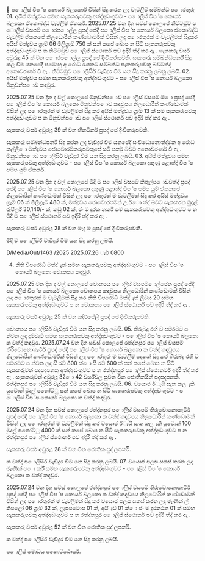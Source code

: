  ප ොලිස් විප ්ෂ කොර්ය බලකොර් විසින් සිදු කරන ලද වැටලීම් සම්බන්ධ ප ොරතුරු 01. අයිස් මත්ද්‍රවය සමඟ සැකකරුපවකු අත්ද්‍අඩංගුවට - ප ොලිස් විප ්ෂ කොර්ය බලකො ඒකොබද්ධ වැටලීම් ඒකකර්. 2025.07.25 වන දින සවස් කොලපේ නිට්ටඹුව ප ොලිස් වසපම් ප ොරප ොල්ල ප්‍රපද් පේදී ප ොලිස් විප ්ෂ කොර්ය බලකො ඒකොබද්ධ වැටලීම් ඒකකපේ නිලධොරීන් කණ්ඩොර්මක් විසින් ලද ප ොරතුරක් ම වැටලීමක් සිදුකර අයිස් මත්ද්‍රවය ග්‍රෑම් 06 මිලිග්‍රෑම් 750 ක් සන් කපේ බොප න සිටි සැකකරුපවකු අත්ද්‍අඩංගුවට ප න නිට්ටඹුව ප ොලිස් ස්ථොනර් පව ඉදිරි ත්ද්‍ කර ඇ . සැකකරු වර්ස අවුරුදු 45 ක් වන ප ොරප ොල්ල ප්‍රපද් පේ දිංචිකරුපවකි. සැකකරු සම්බන්ධපර්න් සිදු කල විම යනපේදී පමොහු අ රොධ රැසකට සම්බන්ධ සැකකරුපවකු බවටත්ද්‍ අනොවරණර් වී ඇ . නිට්ටඹුව ප ොලිසිර් වැඩිදුර විම යන සිදු කරනු ලබනු ලබයි. 02. අයිස් මත්ද්‍රවය සමඟ සැකකරුපවකු අත්ද්‍අඩංගුවට - ප ොලිස් විප ්ෂ කොර්ය බලකො මිනුවන්ප ොඩ කඳවුර.

2025.07.25 වන දින ද වල් කොලපේ මිනුවන්ප ොඩ ප ොලිස් වසපම් ඕ ො ප්‍රපද් පේදී ප ොලිස් විප ්ෂ කොර්ය බලකො මිනුවන්ප ොඩ කඳවුපය නිලධොරීන් කණ්ඩොමක් විසින් ලද ප ොරතුරක් ම වැටලීමක් සිදු කර අයිස් මත්ද්‍රවය ග්‍රෑම් 13 ක් සම සැකකරුපවකු අත්ද්‍අඩංගුවට ප න මිනුවන්ප ොඩ ප ොලිස් ස්ථොනර් පව ඉදිරි ත්ද්‍ කර ඇ .

සැකකරු වර්ස අවුරුදු 39 ක් වන හීනටිර්න ප්‍රපද් පේ දිංචිකරුපවකි.

සැකකරු සම්බන්ධපර්න් සිදු කරන ලද වැඩිදුර විම යනපේදී සංවිධොනොත්ද්‍මක අ රොධ කල්ලි ො මත්ද්‍රවය ජොවොරම්කරුපවකුපේ සමී පර්කු බවට අනොවරණර් වී ඇ . මිනුවන්ප ොඩ ප ොලිසිර් වැඩිදුර විම යන සිදු කරනු ලබයි. 03. අයිස් මත්ද්‍රවය සමඟ සැකකරුපවකු අත්ද්‍අඩංගුවට - ප ොලිස් විප ්ෂ කොර්ය බලකො දකුණු ළොත්ද්‍ විප ්ෂ පමප යුම් ඒකකර්.

2025.07.25 වන දින ද වල් කොලපේ මිදි ම ප ොලිස් වසපම් කිතුල්ප ොඩවත්ද්‍ ප්‍රපද් පේදී ප ොලිස් විප ්ෂ කොර්ය බලකො දකුණු ළොත්ද්‍ විප ්ෂ පමප යුම් ඒකකපේ නිලධොරීන් කණ්ඩොමක් විසින් ලද ප ොරතුරක් ම වැටලීමක් සිදු කර අයිස් මත්ද්‍රවය ග්‍රෑම් 06 ක් මිලිග්‍රෑම් 480 ක්, මත්ද්‍රවය ජොවොරපමන් උ ර්ො ත්ද්‍ බවට සැකකරන මුදල් රුපිර්ල් 30,140/- ක්, කඩු 02 ක්, ජං ම දුරක නර්ක් සම සැකකරුපවකු අත්ද්‍අඩංගුවට ප න මිදි ම ප ොලිස් ස්ථොනර් පව ඉදිරි ත්ද්‍ කර ඇ .

සැකකරු වර්ස අවුරුදු 28 ක් වන මැද ම ප්‍රපද් පේ දිංචිකරුපවකි.

මිදි ම ප ොලිසිර් වැඩිදුර විම යන සිදු කරනු ලබයි.

D/Media/Out/1463 /2025 2025.07.26 ැර් 0800

04. නීති විපරෝධී මත්ද්‍ ැන් සමඟ සැකකරුපවකු අත්ද්‍අඩංගුවට - ප ොලිස් විප ්ෂ කොර්ය බලකො වොකපය කඳවුර.

2025.07.25 වන දින ද වල් කොලපේ වොකපය ප ොලිස් වසපම් ොල්පේන ප්‍රපද් පේදී ප ොලිස් විප ්ෂ කොර්ය බලකො වොකපය කඳවුපය නිලධොරීන් කණ්ඩොමක් විසින් ලද ප ොරතුරක් ම වැටලීමක් සිදු කර නීති විපරෝධි මත්ද්‍ ැන් ලීටය 20 සමඟ සැකකරුපවකු අත්ද්‍අඩංගුවට ප න වොකපය ප ොලිස් ස්ථොනර් පව ඉදිරි ත්ද්‍ කර ඇ .

සැකකරු වර්ස අවුරුදු 25 ක් වන කදිරපේලි ප්‍රපද් පේ දිංචිකරුපවකි.

වොකපය ප ොලිසිර් වැඩිදුර විම යන සිදු කරනු ලබයි. 05. තීරුබදු රහි ව පමරටට ප න්වන ලද දුම්වැටි සමඟ සැකකරුපවකු අත්ද්‍අඩංගුවට - ප ොලිස් විප ්ෂ කොර්ය බලකො ක වත්ද්‍ කඳවුර. 2025.07.24 වන දින සවස් කොලපේ රත්ද්‍නපුර ප ොලිස් වසපම් තිරිවොනොකැටිර් ප්‍රපද් පේදී ප ොලිස් විප ්ෂ කොර්ය බලකො ක වත්ද්‍ කඳවුපය නිලධොරීන් කණ්ඩොර්මක් විසින් ලද ප ොරතුරු ම වැටලීම් පදකක් සිදු කර තීරුබදු රහි ව පමරටට ප න්වන ලද සි රට් 800 ක් ො සි රට් 600 ක් සන් කපේ බොප න සිටි සැකකරුවන් පදපදපනකු අත්ද්‍අඩංගුවට ප න රත්ද්‍නපුර ප ොලිස් ස්ථොනර්ට ඉදිරි ත්ද්‍ කර ඇ . සැකකරුවන් අවුරුදු 32 ො 42 වර්ස්වල සුවන චීන ජොතිකයින් පදපදපනකි. රත්ද්‍නපුර ප ොලිසිර් වැඩිදුර විම යන සිදු කරනු ලබයි. 06. වයොජ ර්ැයි සැක කල ැකි යුවොන් මුදල් පනෝට්ු සන් කපේ බොප න සිටි සැකකරුපවකු අත්ද්‍අඩංගුවට - ප ොලිස් විප ්ෂ කොර්ය බලකො ක වත්ද්‍ කඳවුර.

2025.07.24 වන දින සවස් කොලපේ රත්ද්‍නපුර ප ොලිස් වසපම් තිරුවොනොකැටිර් ප්‍රපද් පේදී ප ොලිස් විප ්ෂ කොර්ය බලකො ක වත්ද්‍ කඳවුපය නිලධොරීන් කණ්ඩොමක් විසින් ලද ප ොරතුරක් ම වැටලීමක් සිදු කර වයොජ ර්ැයි සැක කල ැකි යුවොන් 100 මුදල් පනෝට්ු 4000 ක් සන් කපේ බොප න සිටි සැකකරුපවකු අත්ද්‍අඩංගුවට ප න රත්ද්‍නපුර ප ොලිස් ස්ථොනර් පව ඉදිරි ත්ද්‍ කර ඇ .

සැකකරු වර්ස අවුරුදු 28 ක් වන චීන ජොතික පුද් ලපර්කි.

ක වත්ද්‍ ප ොලිසිර් වැඩිදුර විම යන සිදු කරනු ලබයි. 07. වයොජ පලස සකස් කරන ලද මැණික් ප ො ර්ක් සමඟ සැකකරුපවකු අත්ද්‍අඩංගුවට - ප ොලිස් විප ්ෂ කොර්ය බලකො ක වත්ද්‍ කඳවුර.

2025.07.24 වන දින සවස් කොලපේ රත්ද්‍නපුර ප ොලිස් වසපම් තිරුවොනොකැටිර් ප්‍රපද් පේදී ප ොලිස් විප ්ෂ කොර්ය බලකො ක වත්ද්‍ කඳවුපය නිලධොරීන් කණ්ඩොමක් විසින් ලද ප ොරතුරක් ම වැටලීමක් සිදු කර වයොජ පලස සකස් කරන ලද මැණික් ල් කිපලෝ 06 ග්‍රෑම් 32 ක්, ලැපපටොප 01 ක්, අයි ෑඩ් 01 ක් ො ජං ම දුරකථන 01 ක් සමඟ සැකකරුපවකු අත්ද්‍අඩංගුවට ප න රත්ද්‍නපුර ප ොලිස් ස්ථොනර් පව ඉදිරි ත්ද්‍ කර ඇ .

සැකකරු වර්ස අවුරුදු 52 ක් වන චීන ජොතික පුද් ලපර්කි.

ක වත්ද්‍ ප ොලිසිර් වැඩිදුර විම යන සිදු කරනු ලබයි.

ප ොලිස් මොධය පකොට්ඨොසර්.
